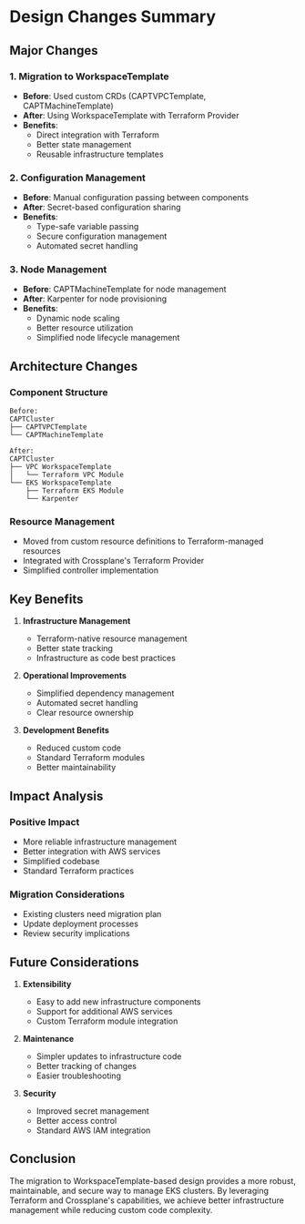 # Design Changes Summary

## Major Changes

### 1. Migration to WorkspaceTemplate
- **Before**: Used custom CRDs (CAPTVPCTemplate, CAPTMachineTemplate)
- **After**: Using WorkspaceTemplate with Terraform Provider
- **Benefits**:
  - Direct integration with Terraform
  - Better state management
  - Reusable infrastructure templates

### 2. Configuration Management
- **Before**: Manual configuration passing between components
- **After**: Secret-based configuration sharing
- **Benefits**:
  - Type-safe variable passing
  - Secure configuration management
  - Automated secret handling

### 3. Node Management
- **Before**: CAPTMachineTemplate for node management
- **After**: Karpenter for node provisioning
- **Benefits**:
  - Dynamic node scaling
  - Better resource utilization
  - Simplified node lifecycle management

## Architecture Changes

### Component Structure
```
Before:
CAPTCluster
├── CAPTVPCTemplate
└── CAPTMachineTemplate

After:
CAPTCluster
├── VPC WorkspaceTemplate
│   └── Terraform VPC Module
└── EKS WorkspaceTemplate
    ├── Terraform EKS Module
    └── Karpenter
```

### Resource Management
- Moved from custom resource definitions to Terraform-managed resources
- Integrated with Crossplane's Terraform Provider
- Simplified controller implementation

## Key Benefits

1. **Infrastructure Management**
   - Terraform-native resource management
   - Better state tracking
   - Infrastructure as code best practices

2. **Operational Improvements**
   - Simplified dependency management
   - Automated secret handling
   - Clear resource ownership

3. **Development Benefits**
   - Reduced custom code
   - Standard Terraform modules
   - Better maintainability

## Impact Analysis

### Positive Impact
- More reliable infrastructure management
- Better integration with AWS services
- Simplified codebase
- Standard Terraform practices

### Migration Considerations
- Existing clusters need migration plan
- Update deployment processes
- Review security implications

## Future Considerations

1. **Extensibility**
   - Easy to add new infrastructure components
   - Support for additional AWS services
   - Custom Terraform module integration

2. **Maintenance**
   - Simpler updates to infrastructure code
   - Better tracking of changes
   - Easier troubleshooting

3. **Security**
   - Improved secret management
   - Better access control
   - Standard AWS IAM integration

## Conclusion

The migration to WorkspaceTemplate-based design provides a more robust, maintainable, and secure way to manage EKS clusters. By leveraging Terraform and Crossplane's capabilities, we achieve better infrastructure management while reducing custom code complexity.
